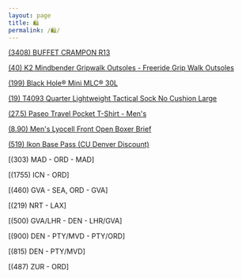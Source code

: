 ```yaml
---
layout: page
title: 🛍️
permalink: /🛍️/
---
```



[(3408) BUFFET CRAMPON R13](https://www.musique-et-art.com/fr/boutique-instruments/recherche/clarinette/clarinette-sib/clarinette-sib-serie-r13-10167.html?q=r13)

[(40) K2 Mindbender Gripwalk Outsoles - Freeride Grip Walk Outsoles](https://k2snow.com/en-us/p/freeride-grip-walk-outsoles-w-screws)

[(199) Black Hole® Mini MLC® 30L](https://www.patagonia.com/product/black-hole-mini-mlc-convertible-backpack-30-liters/195699286993.html)

[(19) T4093 Quarter Lightweight Tactical Sock No Cushion Large](https://darntough.com/collections/tactical-socks/products/unisex-merino-wool-t4093-tactical-quarter-lightweight-tactical-socks)

[(27.5) Paseo Travel Pocket T-Shirt - Men's](https://www.cotopaxi.com/products/paseo-travel-pocket-t-shirt-mens)

[(8.90) Men's Lyocell Front Open Boxer Brief](https://www.muji.us/products/mens-lyocell-front-open-boxer-brief-fag3822a)

[(519) Ikon Base Pass (CU Denver Discount)](https://www.ucdenver.edu/wellness/programs/adventure/ikon-pass-discount#ac-do-i-qualify-0)

[(303) MAD - ORD - MAD]

[(1755) ICN - ORD]

[(460) GVA - SEA, ORD - GVA]

[(219) NRT - LAX]

[(500) GVA/LHR - DEN - LHR/GVA]

[(900) DEN - PTY/MVD - PTY/ORD]

[(815) DEN - PTY/MVD]

[(487) ZUR - ORD]
